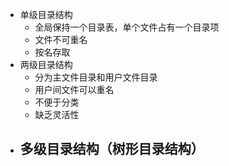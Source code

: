 - 单级目录结构
	- 全局保持一个目录表，单个文件占有一个目录项
	- 文件不可重名
	- 按名存取
- 两级目录结构
	- 分为主文件目录和用户文件目录
	- 用户间文件可以重名
	- 不便于分类
	- 缺乏灵活性
- 多级目录结构（树形目录结构）
	-